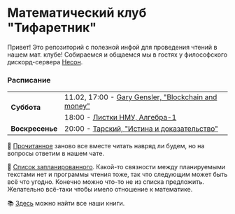 # Математический клуб "Тифаретник"
Привет! Это репозиторий с полезной инфой для проведения чтений в нашем мат. клубе! Собираемся и общаемся мы в гостях у философского дискорд-сервера [Несон](https://discord.gg/GNb2u4m). 


### Расписание

<table>
  <tr>
    <td rowspan="2"><b>Суббота</td>
    <td>11.02, 17:00 - <a href="https://ocw.mit.edu/courses/15-s12-blockchain-and-money-fall-2018/video_galleries/video-lectures/">Gary Gensler, "Blockchain and money"</a></td>
  </tr>

  <tr>
    <td>18:00 - <a href="https://ium.mccme.ru/f21/f21-Algebra1.html"> Листки НМУ, Алгебра-1 </a></td>
  </tr>

  <tr>
    <td><b>Воскресенье</td>
    <td>20:00 - <a href="https://drive.google.com/file/d/15acjDvQS9j_mnlgGJK2oA1GwDKA9_viB/view?usp=share_link">Тарский, "Истина и доказательство" </a></td>
  </td>
</table>

:page_facing_up: [Прочитанное](https://github.com/cowboyslick/math_club/blob/main/%D0%BF%D1%80%D0%BE%D1%87%D0%B8%D1%82%D0%B0%D0%BB%D0%B8.md) заново все вместе читать навряд ли будем, но на вопросы ответим в нашем чате.

:page_facing_up: [Cписок запланированного](https://github.com/cowboyslick/math_club/blob/main/%D0%BF%D0%BB%D0%B0%D0%BD%D0%B8%D1%80%D1%83%D0%B5%D0%BC%20%D1%87%D0%B8%D1%82%D0%B0%D1%82%D1%8C.md). Какой-то связности между планируемыми текстами нет и программы чтения тоже, так что следующим может быть всё что угодно. Конечно можно что-то не из списка предложить. Желательно всё-таки чтобы имело отношение к математике. 

:books: [Здесь](https://drive.google.com/drive/folders/1PNMiyOlzuug-AFRJFxAFHlyZBTv1kurY) можно найти все наши книги.